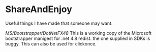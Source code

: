# ShareAndEnjoy
Useful things I have made that someone may want.

*MS/Bootstrapper/DotNetFX48*
This is a working copy of the Microsoft bootstrapper manigest for .net 4.8 redist. the one supplied in SDKs is buggy. This can also be used for clickonce.
